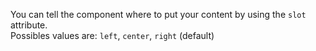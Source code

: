 You can tell the component where to put your content by using the `slot` attribute.  
Possibles values are: `left`, `center`, `right` (default)
